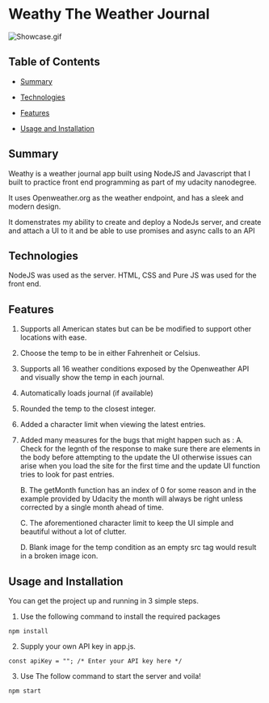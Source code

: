 # Weathy The Weather Journal

![Showcase.gif](/Showcase.gif)

## Table of Contents

* [Summary](#Summary)

* [Technologies](#Technologies)

* [Features](#Features)

* [Usage and Installation](#Usage-and-Installation)

## Summary

Weathy is a weather journal app built using NodeJS and Javascript that I built to practice front end programming as part of my udacity nanodegree.

It uses Openweather.org as the weather endpoint, and has a sleek and modern design.

It domenstrates my ability to create and deploy a NodeJs server, and create and attach a UI to it and be able to use promises and async calls to an API

## Technologies

NodeJS was used as the server.
HTML, CSS and Pure JS was used for the front end.


## Features

1. Supports all American states but can be be modified to support other locations with ease.

2. Choose the temp to be in either Fahrenheit or Celsius.

3. Supports all 16 weather conditions exposed by the Openweather API and visually show the temp in each journal. 

4. Automatically loads journal (if available)

5. Rounded the temp to the closest integer.

6. Added a character limit when viewing the latest entries.

7. Added many measures for the bugs that might happen such as :
     A. Check for the legnth of the response to make sure there are elements in the body before attempting to the update the UI otherwise issues can arise when you load the site for the first time and the update UI function tries to look for past entries.

     B. The getMonth function has an index of 0 for some reason and in the example provided by Udacity the month will always be right unless corrected by a single month ahead of time.

     C. The aforementioned character limit to keep the UI simple and beautiful without a lot of clutter.

     D. Blank image for the temp condition as an empty src tag would result in a broken image icon.
		 

## Usage and Installation

You can get the project up and running in 3 simple steps.

1. Use the following command to install the required packages
```
npm install
```

2. Supply your own API key in app.js.
```
const apiKey = ""; /* Enter your API key here */
```
3. Use The follow command to start the server and voila!
```
npm start
```
